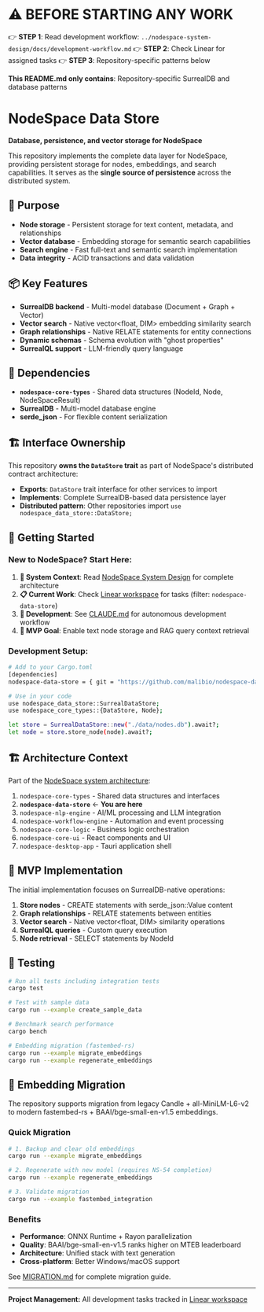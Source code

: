 # ⚠️ BEFORE STARTING ANY WORK
👉 **STEP 1**: Read development workflow: `../nodespace-system-design/docs/development-workflow.md`
👉 **STEP 2**: Check Linear for assigned tasks
👉 **STEP 3**: Repository-specific patterns below

**This README.md only contains**: Repository-specific SurrealDB and database patterns

# NodeSpace Data Store

**Database, persistence, and vector storage for NodeSpace**

This repository implements the complete data layer for NodeSpace, providing persistent storage for nodes, embeddings, and search capabilities. It serves as the **single source of persistence** across the distributed system.

## 🎯 Purpose

- **Node storage** - Persistent storage for text content, metadata, and relationships
- **Vector database** - Embedding storage for semantic search capabilities
- **Search engine** - Fast full-text and semantic search implementation
- **Data integrity** - ACID transactions and data validation

## 📦 Key Features

- **SurrealDB backend** - Multi-model database (Document + Graph + Vector)
- **Vector search** - Native vector<float, DIM> embedding similarity search
- **Graph relationships** - Native RELATE statements for entity connections
- **Dynamic schemas** - Schema evolution with "ghost properties"
- **SurrealQL support** - LLM-friendly query language

## 🔗 Dependencies

- **`nodespace-core-types`** - Shared data structures (NodeId, Node, NodeSpaceResult)
- **SurrealDB** - Multi-model database engine
- **serde_json** - For flexible content serialization

## 🏗️ Interface Ownership

This repository **owns the `DataStore` trait** as part of NodeSpace's distributed contract architecture:
- **Exports**: `DataStore` trait interface for other services to import
- **Implements**: Complete SurrealDB-based data persistence layer
- **Distributed pattern**: Other repositories import `use nodespace_data_store::DataStore;`

## 🚀 Getting Started

### **New to NodeSpace? Start Here:**
1. **📖 System Context**: Read [NodeSpace System Design](../nodespace-system-design) for complete architecture
2. **📋 Current Work**: Check [Linear workspace](https://linear.app/nodespace) for tasks (filter: `nodespace-data-store`)
3. **🤖 Development**: See [CLAUDE.md](./CLAUDE.md) for autonomous development workflow
4. **🎯 MVP Goal**: Enable text node storage and RAG query context retrieval

### **Development Setup:**
```bash
# Add to your Cargo.toml
[dependencies]
nodespace-data-store = { git = "https://github.com/malibio/nodespace-data-store" }

# Use in your code
use nodespace_data_store::SurrealDataStore;
use nodespace_core_types::{DataStore, Node};

let store = SurrealDataStore::new("./data/nodes.db").await?;
let node = store.store_node(node).await?;
```

## 🏗️ Architecture Context

Part of the [NodeSpace system architecture](../nodespace-system-design/README.md):

1. `nodespace-core-types` - Shared data structures and interfaces
2. **`nodespace-data-store`** ← **You are here**
3. `nodespace-nlp-engine` - AI/ML processing and LLM integration  
4. `nodespace-workflow-engine` - Automation and event processing
5. `nodespace-core-logic` - Business logic orchestration
6. `nodespace-core-ui` - React components and UI
7. `nodespace-desktop-app` - Tauri application shell

## 🔄 MVP Implementation

The initial implementation focuses on SurrealDB-native operations:

1. **Store nodes** - CREATE statements with serde_json::Value content
2. **Graph relationships** - RELATE statements between entities
3. **Vector search** - Native vector<float, DIM> similarity operations
4. **SurrealQL queries** - Custom query execution
5. **Node retrieval** - SELECT statements by NodeId

## 🧪 Testing

```bash
# Run all tests including integration tests
cargo test

# Test with sample data
cargo run --example create_sample_data

# Benchmark search performance
cargo bench

# Embedding migration (fastembed-rs)
cargo run --example migrate_embeddings
cargo run --example regenerate_embeddings
```

## 🔄 Embedding Migration

The repository supports migration from legacy Candle + all-MiniLM-L6-v2 to modern fastembed-rs + BAAI/bge-small-en-v1.5 embeddings.

### Quick Migration
```bash
# 1. Backup and clear old embeddings
cargo run --example migrate_embeddings

# 2. Regenerate with new model (requires NS-54 completion)
cargo run --example regenerate_embeddings

# 3. Validate migration
cargo run --example fastembed_integration
```

### Benefits
- **Performance**: ONNX Runtime + Rayon parallelization
- **Quality**: BAAI/bge-small-en-v1.5 ranks higher on MTEB leaderboard  
- **Architecture**: Unified stack with text generation
- **Cross-platform**: Better Windows/macOS support

See [MIGRATION.md](./MIGRATION.md) for complete migration guide.

---

**Project Management:** All development tasks tracked in [Linear workspace](https://linear.app/nodespace)